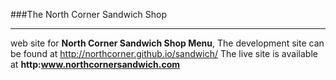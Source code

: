 ###The North Corner Sandwich Shop
___
web site for **North Corner Sandwich Shop Menu**,
The development site can be found at http://northcorner.github.io/sandwich/
The live site is available at **http:www.northcornersandwich.com**
